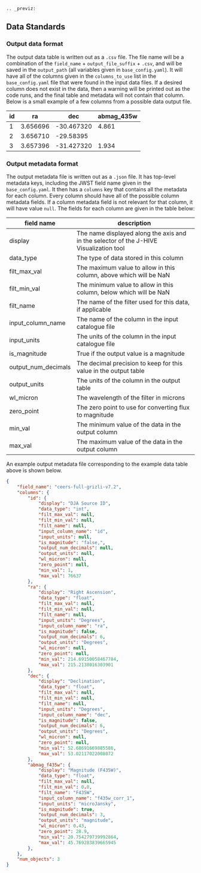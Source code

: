 ```{eval-rst}
.. _previz:
```

## Data Standards

### Output data format
The output data table is written out as a `.csv` file. The file name will be a combination of the `field_name` + `output_file_suffix` + `.csv`, and will be saved in the `output_path` (all variables given in `base_config.yaml`). It will have all of the columns given in the `columns_to_use` list in the `base_config.yaml` file that were found in the input data files. If a desired column does not exist in the data, then a warning will be printed out as the code runs, and the final table and metadata will not contain that column. Below is a small example of a few columns from a possible data output file. 

| id | ra | dec | abmag_435w |
| ------ | -- | --- | ---------- | 
| 1 | 3.656696 |-30.467320 | 4.861 |
| 2 | 3.656710 | -29.58395 |  |
| 3 | 3.657396 |-31.427320 | 1.934 |




### Output metadata format
The output metadata file is written out as a `.json` file. It has top-level metadata keys, including the JWST field name given in the `base_config.yaml`. It then has a `columns` key that contains all the metadata for each column. Every column should have all of the possible column metadata fields. If a column metadata field is not relevant for that column, it will have value `null`. The fields for each column are given in the table below:

| field name | description |
| ---------- | ----------- |
| display | The name displayed along the axis and in the selector of the J-HIVE Visualization tool | 
| data_type | The type of data stored in this column | 
| filt_max_val | The maximum value to allow in this column, above which will be NaN | 
| filt_min_val | The minimum value to allow in this column, below which will be NaN |
| filt_name | The name of the filter used for this data, if applicable |
| input_column_name | The name of the column in the input catalogue file | 
| input_units | The units of the column in the input catalogue file |
| is_magnitude | True if the output value is a magnitude | 
| output_num_decimals | The decimal precision to keep for this value in the output table | 
| output_units | The units of the column in the output table | 
| wl_micron | The wavelength of the filter in microns |
| zero_point | The zero point to use for converting flux to magnitude | 
| min_val | The minimum value of the data in the output column | 
| max_val | The maximum value of the data in the output column |


An example output metadata file corresponding to the example data table above is shown below.

```json
{
    "field_name": "ceers-full-grizli-v7.2",
    "columns": {
        "id": {
            "display": "DJA Source ID",
            "data_type": "int",
            "filt_max_val": null,
            "filt_min_val": null,
            "filt_name": null,
            "input_column_name": "id",
            "input_units": null,
            "is_magnitude": "false,",
            "output_num_decimals": null,
            "output_units": null,
            "wl_micron": null,
            "zero_point": null,
            "min_val": 1,
            "max_val": 76637
        },
        "ra": {
            "display": "Right Ascension",
            "data_type": "float",
            "filt_max_val": null,
            "filt_min_val": null,
            "filt_name": null,
            "input_units": "Degrees",
            "input_column_name": "ra",
            "is_magnitude": false,
            "output_num_decimals": 6,
            "output_units": "Degrees",
            "wl_micron": null,
            "zero_point": null,
            "min_val": 214.69150058467784,
            "max_val": 215.2138016303901
        },
        "dec": {
            "display": "Declination",
            "data_type": "float",
            "filt_max_val": null,
            "filt_min_val": null,
            "filt_name": null,
            "input_units": "Degrees",
            "input_column_name": "dec",
            "is_magnitude": false,
            "output_num_decimals": 6,
            "output_units": "Degrees",
            "wl_micron": null,
            "zero_point": null,
            "min_val": 52.68691669885586,
            "max_val": 53.02117022008072
        },
        "abmag_f435w": {
            "display": "Magnitude (F435W)",
            "data_type": "float",
            "filt_max_val": null,
            "filt_min_val": 0.0,
            "filt_name": "F435W",
            "input_column_name": "f435w_corr_1",
            "input_units": "microJansky",
            "is_magnitude": true,
            "output_num_decimals": 3,
            "output_units": "magnitude",
            "wl_micron": 0.43,
            "zero_point": 28.9,
            "min_val": 20.754279739992864,
            "max_val": 45.769283839665945
        },
    },
    "num_objects": 3
}
```